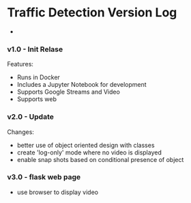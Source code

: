 # Traffic Detection Version Log
-
### v1.0 - Init Relase

Features:

* Runs in Docker
* Includes a Jupyter Notebook for development
* Supports Google Streams and Video
* Supports web

### v2.0 - Update

Changes:

* better use of object oriented design with classes
* create 'log-only' mode where no video is displayed
* enable snap shots based on conditional presence of object

### v3.0 - flask web page

* use browser to display video
